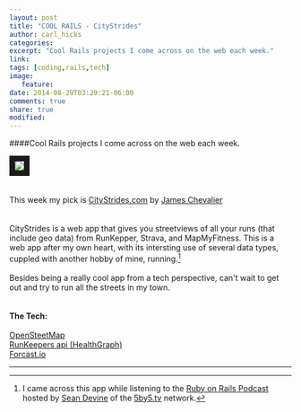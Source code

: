 ```yaml
---
layout: post
title: "COOL RAILS - CityStrides"
author: carl_hicks 
categories:
excerpt: "Cool Rails projects I come across on the web each week."
link:
tags: [coding,rails,tech]
image:
   feature:
date: 2014-08-29T03:29:21-06:00
comments: true
share: true
modified:
---
```


####Cool Rails projects I come across on the web each week.

[<img src="{{ site.url }}/images/citystrides_hp.jpg" border="10">](http://citystrides.com/)  
<br>  
This week my pick is [CityStrides.com](http://citystrides.com/) by [James Chevalier](http://jameschevalier.us)  
<br>  
CityStrides is a web app that gives you streetviews of all your runs (that include geo data) from RunKepper, Strava, and MapMyFitness. This is a web app after my own heart, with its intersting use of several data types, cuppled with another hobby of mine, running.[^1]  
<br>
Besides being a really cool app from a tech perspective, can't wait to get out and try to run all the streets in my town.  
<br>  
__The Tech:__  
<br>
[OpenSteetMap](http://www.openstreetmap.org/about)  
[RunKeepers api (HealthGraph)](http://developer.runkeeper.com/healthgraph)  
[Forcast.io](https://developer.forecast.io/)  

------

[^1]: I came across this app while listening to the [Ruby on Rails Podcast](http://5by5.tv/rubyonrails/165) hosted by [Sean Devine](http://5by5.tv/people/sean-devine) of the [5by5.tv](http://5by5.tv/) network.  
